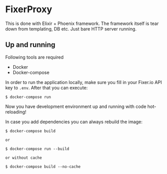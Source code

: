 # FixerProxy

This is done with Elixir + Phoenix framework. The framework itself is tear down from templating, DB etc. Just bare HTTP server running.

## Up and running

Following tools are required

- Docker
- Docker-compose

In order to run the application locally, make sure you fill in your Fixer.io API key to `.env`. After that you can execute:

```
$ docker-compose run
```

Now you have development environment up and running with code hot-reloading!

In case you add dependencies you can always rebuild the image:

```
$ docker-compose build

or

$ docker-compose run --build

or without cache

$ docker-compose build --no-cache
```
